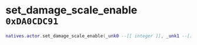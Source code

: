 # set_damage_scale_enable `0xDA0CDC91`

```lua
natives.actor.set_damage_scale_enable(_unk0 --[[ integer ]], _unk1 --[[ integer ]])
```